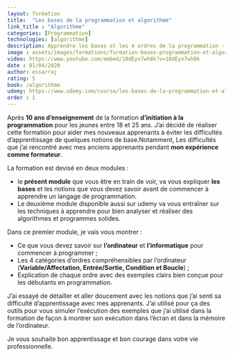 ```yaml
---
layout: formation
title:  "Les bases de la programmation et algorithme"
link_title : "Algorithme"
categories: [Programmation] 
technologies: [algorithme]
description: Apprendre les bases et les 4 ordres de la programmation -  Affectation, Entrée/Sortie, Condition, Boucle en Pseudo-code.
image : assets/images/formations/formation-bases-programmation-et-algorithme.jpg
video: https://www.youtube.com/embed/18dEyx7wh8k?v=18dEyx7wh8k
date : 01/04/2020
author: essarraj
rating: 5
book: /algorithme
udemy: https://www.udemy.com/course/les-bases-de-la-programmation-et-algorithme/?referralCode=0AB16423D1592F34D295
order : 1
---
```


Après **10 ans d’enseignement** de la formation **d’initiation à la programmation** pour les jeunes entre 18 et 25 ans. J’ai décidé de réaliser cette formation pour aider mes nouveaux apprenants à éviter les difficultés d’apprentissage de quelques notions de base.Notamment, Les difficultés que j’ai rencontré avec mes anciens apprenants pendant **mon expérience comme formateur**.

La formation est devisé en deux modules :

- le **présent module** que vous être en train de voir, va vous expliquer **les bases** et les notions que vous devez savoir avant de commencer à apprendre un langage de programmation.
- Le deuxième module disponible aussi sur udemy va vous entraîner sur les techniques à apprendre pour bien analyser et réaliser des algorithmes et programmes solides.

Dans ce premier module, je vais vous montrer :

- Ce que vous devez savoir sur **l’ordinateur** et **l’informatique** pour commencer à programmer ;
- Les 4 catégories d’ordres compréhensibles par l’ordinateur (**Variable/Affectation, Entrée/Sortie, Condition et Boucle**) ;
- Explication de chaque ordre avec des exemples clairs bien conçue pour les débutants en programmation.

J’ai essayé de détailler et aller doucement avec les notions que j’ai senti sa difficulté d’apprentissage avec mes apprenants. J’ai utilisé pour ça des outils pour vous simuler l’exécution des exemples que j’ai utilisé dans la formation de façon à montrer son exécution dans l’écran et dans la mémoire de l’ordinateur.

Je vous souhaite bon apprentissage et bon courage dans votre vie professionnelle.
